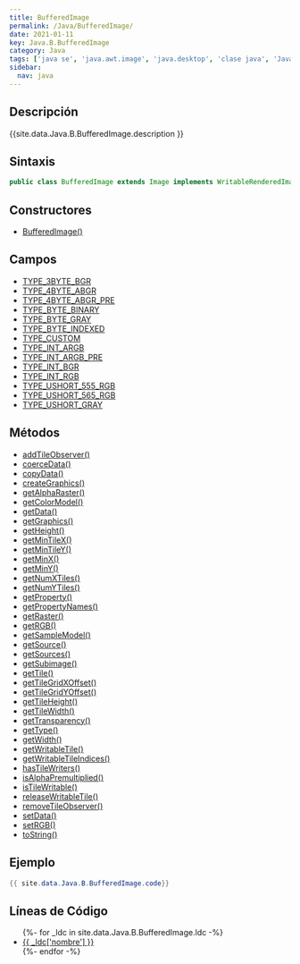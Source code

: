 ```yaml
---
title: BufferedImage
permalink: /Java/BufferedImage/
date: 2021-01-11
key: Java.B.BufferedImage
category: Java
tags: ['java se', 'java.awt.image', 'java.desktop', 'clase java', 'Java 1.0']
sidebar: 
  nav: java
---
```


## Descripción
{{site.data.Java.B.BufferedImage.description }}

## Sintaxis
~~~java
public class BufferedImage extends Image implements WritableRenderedImage, Transparency
~~~

## Constructores
* [BufferedImage()](/Java/BufferedImage/BufferedImage/)

## Campos
* [TYPE_3BYTE_BGR](/Java/BufferedImage/TYPE_3BYTE_BGR/)
* [TYPE_4BYTE_ABGR](/Java/BufferedImage/TYPE_4BYTE_ABGR/)
* [TYPE_4BYTE_ABGR_PRE](/Java/BufferedImage/TYPE_4BYTE_ABGR_PRE/)
* [TYPE_BYTE_BINARY](/Java/BufferedImage/TYPE_BYTE_BINARY/)
* [TYPE_BYTE_GRAY](/Java/BufferedImage/TYPE_BYTE_GRAY/)
* [TYPE_BYTE_INDEXED](/Java/BufferedImage/TYPE_BYTE_INDEXED/)
* [TYPE_CUSTOM](/Java/BufferedImage/TYPE_CUSTOM/)
* [TYPE_INT_ARGB](/Java/BufferedImage/TYPE_INT_ARGB/)
* [TYPE_INT_ARGB_PRE](/Java/BufferedImage/TYPE_INT_ARGB_PRE/)
* [TYPE_INT_BGR](/Java/BufferedImage/TYPE_INT_BGR/)
* [TYPE_INT_RGB](/Java/BufferedImage/TYPE_INT_RGB/)
* [TYPE_USHORT_555_RGB](/Java/BufferedImage/TYPE_USHORT_555_RGB/)
* [TYPE_USHORT_565_RGB](/Java/BufferedImage/TYPE_USHORT_565_RGB/)
* [TYPE_USHORT_GRAY](/Java/BufferedImage/TYPE_USHORT_GRAY/)

## Métodos
* [addTileObserver()](/Java/BufferedImage/addTileObserver/)
* [coerceData()](/Java/BufferedImage/coerceData/)
* [copyData()](/Java/BufferedImage/copyData/)
* [createGraphics()](/Java/BufferedImage/createGraphics/)
* [getAlphaRaster()](/Java/BufferedImage/getAlphaRaster/)
* [getColorModel()](/Java/BufferedImage/getColorModel/)
* [getData()](/Java/BufferedImage/getData/)
* [getGraphics()](/Java/BufferedImage/getGraphics/)
* [getHeight()](/Java/BufferedImage/getHeight/)
* [getMinTileX()](/Java/BufferedImage/getMinTileX/)
* [getMinTileY()](/Java/BufferedImage/getMinTileY/)
* [getMinX()](/Java/BufferedImage/getMinX/)
* [getMinY()](/Java/BufferedImage/getMinY/)
* [getNumXTiles()](/Java/BufferedImage/getNumXTiles/)
* [getNumYTiles()](/Java/BufferedImage/getNumYTiles/)
* [getProperty()](/Java/BufferedImage/getProperty/)
* [getPropertyNames()](/Java/BufferedImage/getPropertyNames/)
* [getRaster()](/Java/BufferedImage/getRaster/)
* [getRGB()](/Java/BufferedImage/getRGB/)
* [getSampleModel()](/Java/BufferedImage/getSampleModel/)
* [getSource()](/Java/BufferedImage/getSource/)
* [getSources()](/Java/BufferedImage/getSources/)
* [getSubimage()](/Java/BufferedImage/getSubimage/)
* [getTile()](/Java/BufferedImage/getTile/)
* [getTileGridXOffset()](/Java/BufferedImage/getTileGridXOffset/)
* [getTileGridYOffset()](/Java/BufferedImage/getTileGridYOffset/)
* [getTileHeight()](/Java/BufferedImage/getTileHeight/)
* [getTileWidth()](/Java/BufferedImage/getTileWidth/)
* [getTransparency()](/Java/BufferedImage/getTransparency/)
* [getType()](/Java/BufferedImage/getType/)
* [getWidth()](/Java/BufferedImage/getWidth/)
* [getWritableTile()](/Java/BufferedImage/getWritableTile/)
* [getWritableTileIndices()](/Java/BufferedImage/getWritableTileIndices/)
* [hasTileWriters()](/Java/BufferedImage/hasTileWriters/)
* [isAlphaPremultiplied()](/Java/BufferedImage/isAlphaPremultiplied/)
* [isTileWritable()](/Java/BufferedImage/isTileWritable/)
* [releaseWritableTile()](/Java/BufferedImage/releaseWritableTile/)
* [removeTileObserver()](/Java/BufferedImage/removeTileObserver/)
* [setData()](/Java/BufferedImage/setData/)
* [setRGB()](/Java/BufferedImage/setRGB/)
* [toString()](/Java/BufferedImage/toString/)

## Ejemplo
~~~java
{{ site.data.Java.B.BufferedImage.code}}
~~~

## Líneas de Código
<ul>
{%- for _ldc in site.data.Java.B.BufferedImage.ldc -%}
   <li>
       <a href="{{_ldc['url'] }}">{{ _ldc['nombre'] }}</a>
   </li>
{%- endfor -%}
</ul>
